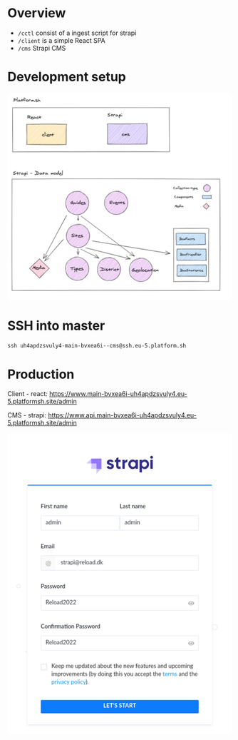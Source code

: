 # Overview

- `/cctl` consist of a ingest script for strapi
- `/client` is a simple React SPA
- `/cms` Strapi CMS

# Development setup

![Overview of our solution](/docs/overview.png?raw=true)

# SSH into master

`ssh uh4apdzsvuly4-main-bvxea6i--cms@ssh.eu-5.platform.sh`

# Production

Client - react:
https://www.main-bvxea6i-uh4apdzsvuly4.eu-5.platformsh.site/admin

CMS - strapi:
https://www.api.main-bvxea6i-uh4apdzsvuly4.eu-5.platformsh.site/admin

![Login information](/docs/login.png?raw=true)
